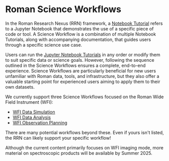 # Roman Science Workflows
In the Roman Research Nexus (RRN) framework, a [Notebook Tutorial](./tutorials.md) refers to a Jupyter Notebook that demonstrates the use of a specific piece of code or tool. A Science Workflow is a combination of multiple Notebook Tutorials, along with accompanying documentation, that guides users through a specific science use case.

Users can run the [Jupyter Notebook Tutorials](./tutorials.md) in any order or modify them to suit specific data or science goals. However, following the sequence outlined in the Science Workflows ensures a complete, end-to-end experience. Science Workflows are particularly beneficial for new users unfamiliar with Roman data, tools, and infrastructure, but they also offer a valuable starting point for experienced users aiming to apply them to their own datasets.

We currently support three Science Workflows focused on the Roman Wide Field Instrument (WFI):
- [WFI Data Simulation](./workflows/wfi-data-sim.md)
- [WFI Data Analysis](./workflows/wfi-data-analysis.md)
- [WFI Observation Planning](./workflows/wfi-obs-plan.md)

There are many potential workflows beyond these. Even if yours isn't listed, the RRN can likely support your specific workflow!

Although the current content primarily focuses on WFI imaging mode, more material on spectroscopic products will be available by Summer 2025.

